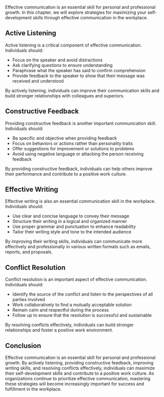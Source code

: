 
Effective communication is an essential skill for personal and professional growth. In this chapter, we will explore strategies for maximizing your self-development skills through effective communication in the workplace.

Active Listening
----------------

Active listening is a critical component of effective communication. Individuals should:

* Focus on the speaker and avoid distractions
* Ask clarifying questions to ensure understanding
* Paraphrase what the speaker has said to confirm comprehension
* Provide feedback to the speaker to show that their message was received and understood

By actively listening, individuals can improve their communication skills and build stronger relationships with colleagues and superiors.

Constructive Feedback
---------------------

Providing constructive feedback is another important communication skill. Individuals should:

* Be specific and objective when providing feedback
* Focus on behaviors or actions rather than personality traits
* Offer suggestions for improvement or solutions to problems
* Avoid using negative language or attacking the person receiving feedback

By providing constructive feedback, individuals can help others improve their performance and contribute to a positive work culture.

Effective Writing
-----------------

Effective writing is also an essential communication skill in the workplace. Individuals should:

* Use clear and concise language to convey their message
* Structure their writing in a logical and organized manner
* Use proper grammar and punctuation to enhance readability
* Tailor their writing style and tone to the intended audience

By improving their writing skills, individuals can communicate more effectively and professionally in various written formats such as emails, reports, and proposals.

Conflict Resolution
-------------------

Conflict resolution is an important aspect of effective communication. Individuals should:

* Identify the source of the conflict and listen to the perspectives of all parties involved
* Work collaboratively to find a mutually acceptable solution
* Remain calm and respectful during the process
* Follow up to ensure that the resolution is successful and sustainable

By resolving conflicts effectively, individuals can build stronger relationships and foster a positive work environment.

Conclusion
----------

Effective communication is an essential skill for personal and professional growth. By actively listening, providing constructive feedback, improving writing skills, and resolving conflicts effectively, individuals can maximize their self-development skills and contribute to a positive work culture. As organizations continue to prioritize effective communication, mastering these strategies will become increasingly important for success and fulfillment in the workplace.

